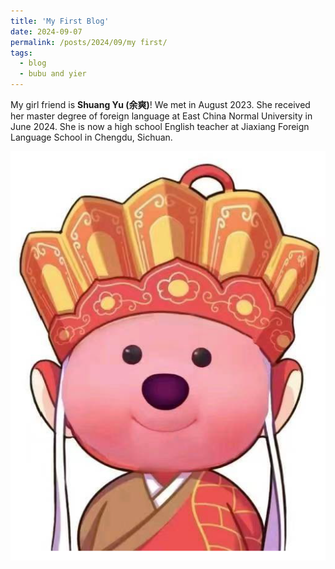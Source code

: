 ```yaml
---
title: 'My First Blog'
date: 2024-09-07
permalink: /posts/2024/09/my first/
tags:
  - blog
  - bubu and yier
---
```


My girl friend is **Shuang Yu (余爽)**! We met in August 2023. She received her master degree of foreign language at East China Normal University in June 2024. She is now a high school English teacher at Jiaxiang Foreign Language School in Chengdu, Sichuan.

![loopy.png](https://github.com/Jeffery22-Sjtu/jeffery22.github.io/blob/master/images/loppy.png)
